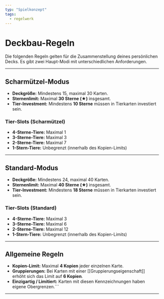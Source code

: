 ```yaml
---
typ: "Spielkonzept"
tags:
  - regelwerk
---
```


# Deckbau-Regeln

Die folgenden Regeln gelten für die Zusammenstellung deines persönlichen Decks. Es gibt zwei Haupt-Modi mit unterschiedlichen Anforderungen.

---
## Scharmützel-Modus

- **Deckgröße:** Mindestens 15, maximal 30 Karten.
- **Sternenlimit:** Maximal **30 Sterne (★)** insgesamt.
- **Tier-Investment:** Mindestens **10 Sterne** müssen in Tierkarten investiert sein.

### Tier-Slots (Scharmützel)
- **4-Sterne-Tiere:** Maximal 1
- **3-Sterne-Tiere:** Maximal 3
- **2-Sterne-Tiere:** Maximal 7
- **1-Stern-Tiere:** Unbegrenzt (innerhalb des Kopien-Limits)

---
## Standard-Modus

- **Deckgröße:** Mindestens 24, maximal 40 Karten.
- **Sternenlimit:** Maximal **40 Sterne (★)** insgesamt.
- **Tier-Investment:** Mindestens **18 Sterne** müssen in Tierkarten investiert sein.

### Tier-Slots (Standard)
- **4-Sterne-Tiere:** Maximal 3
- **3-Sterne-Tiere:** Maximal 6
- **2-Sterne-Tiere:** Maximal 12
- **1-Stern-Tiere:** Unbegrenzt (innerhalb des Kopien-Limits)

---
## Allgemeine Regeln
- **Kopien-Limit:** Maximal **4 Kopien** jeder einzelnen Karte.
- **Gruppierungen:** Bei Karten mit einer [[Gruppierungseigenschaft]] erhöht sich das Limit auf **6 Kopien**.
- **Einzigartig / Limitiert:** Karten mit diesen Kennzeichnungen haben eigene Obergrenzen.```

---

